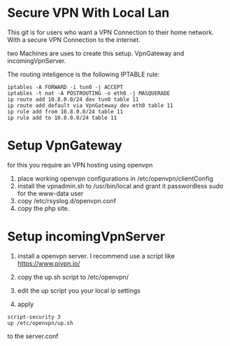 # Secure VPN With Local Lan
This git is for users who want a VPN Connection to their home network. With a secure VPN Connection to the internet. 

two Machines are uses to create this setup. VpnGateway and incomingVpnServer.

The routing inteligence is the following IPTABLE rule:
```
iptables -A FORWARD -i tun0 -j ACCEPT 
iptables -t nat -A POSTROUTING -o eth0 -j MASQUERADE 
ip route add 10.8.0.0/24 dev tun0 table 11
ip route add default via VpnGateway dev eth0 table 11
ip rule add from 10.8.0.0/24 table 11
ip rule add to 10.8.0.0/24 table 11
```

# Setup VpnGateway
for this you require an VPN hosting using openvpn
1) place working openvpn configurations in /etc/openvpn/clientConfig 
2) install the vpnadmin.sh to /usr/bin/local and grant it passwordless sudo for the www-data user
3) copy /etc/rsyslog.d/openvpn.conf
4) copy the php site.


# Setup incomingVpnServer
1) install a openvpn server. I recommend use a script like https://www.pivpn.io/

2) copy the up.sh script to /etc/openvpn/
3) edit the up script you your local ip settings
4) apply
```
script-security 3 
up /etc/openvpn/up.sh
```
to the server.conf
